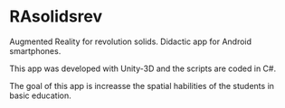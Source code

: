 # RAsolidsrev

Augmented Reality for revolution solids. Didactic app for Android smartphones. 

This app was developed with Unity-3D and the scripts are coded in C#.

The goal of this app is increasse the spatial habilities of the students in basic education. 
